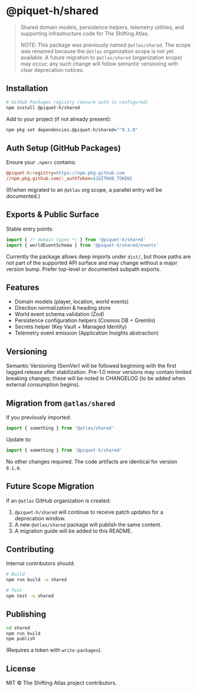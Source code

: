 # @piquet-h/shared

> Shared domain models, persistence helpers, telemetry utilities, and supporting infrastructure code for The Shifting Atlas.
>
> NOTE: This package was previously named `@atlas/shared`. The scope was renamed because the `@atlas` organization scope is not yet available. A future migration to `@atlas/shared` (organization scope) may occur; any such change will follow semantic versioning with clear deprecation notices.

## Installation

```bash
# GitHub Packages registry (ensure auth is configured)
npm install @piquet-h/shared
```

Add to your project (if not already present):
```bash
npm pkg set dependencies.@piquet-h/shared="^0.1.0"
```

## Auth Setup (GitHub Packages)
Ensure your `.npmrc` contains:
```ini
@piquet-h:registry=https://npm.pkg.github.com
//npm.pkg.github.com/:_authToken=${GITHUB_TOKEN}
```
(If/when migrated to an `@atlas` org scope, a parallel entry will be documented.)

## Exports & Public Surface

Stable entry points:
```ts
import { /* domain types */ } from '@piquet-h/shared'
import { worldEventSchema } from '@piquet-h/shared/events'
```

Currently the package allows deep imports under `dist/`, but those paths are not part of the supported API surface and may change without a major version bump. Prefer top-level or documented subpath exports.

## Features
- Domain models (player, location, world events)
- Direction normalization & heading store
- World event schema validation (Zod)
- Persistence configuration helpers (Cosmos DB + Gremlin)
- Secrets helper (Key Vault + Managed Identity)
- Telemetry event emission (Application Insights abstraction)

## Versioning
Semantic Versioning (SemVer) will be followed beginning with the first tagged release after stabilization. Pre-1.0 minor versions may contain limited breaking changes; these will be noted in CHANGELOG (to be added when external consumption begins).

## Migration from `@atlas/shared`
If you previously imported:
```ts
import { something } from '@atlas/shared'
```
Update to:
```ts
import { something } from '@piquet-h/shared'
```
No other changes required. The code artifacts are identical for version `0.1.0`.

## Future Scope Migration
If an `@atlas` GitHub organization is created:
1. `@piquet-h/shared` will continue to receive patch updates for a deprecation window.
2. A new `@atlas/shared` package will publish the same content.
3. A migration guide will be added to this README.

## Contributing
Internal contributors should:
```bash
# Build
npm run build -w shared

# Test
npm test -w shared
```

## Publishing
```bash
cd shared
npm run build
npm publish
```
(Requires a token with `write:packages`).

## License
MIT © The Shifting Atlas project contributors.
